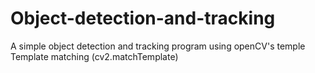 # Object-detection-and-tracking
A simple object detection and tracking program using openCV's temple Template matching (cv2.matchTemplate)
